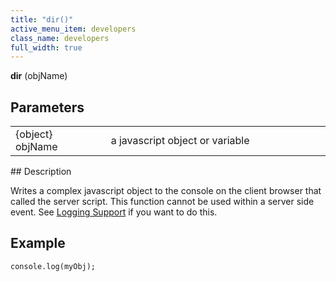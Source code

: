 ```yaml
---
title: "dir()"
active_menu_item: developers
class_name: developers
full_width: true
---
```



**dir** (objName)

## Parameters

<table>
<tr>
<td width="165">
{object} objName

</td>
<td width="27">
</td>
<td width="688">
a javascript object or variable

</td>
</tr>
</table>
## Description

Writes a complex javascript object to the console on the client browser that called the server script. This function cannot be used within a server side event. See [Logging Support](/developers/documentation/product-guide/advanced-features/logging-support/) if you want to do this.

## Example

    console.log(myObj);
     
   

